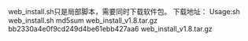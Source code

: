 web_install.sh只是局部脚本，需要同时下载软件包。
下载地址：
Usage:sh web_install.sh
md5sum web_install_v1.8.tar.gz 
bb2330a4e0f9cd249d4be61ebb427aa6  web_install_v1.8.tar.gz
